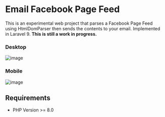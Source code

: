 # Email Facebook Page Feed

This is an experimental web project that parses a Facebook Page Feed using HtmlDomParser then sends the contents to your email. Implemented in Laravel 9. **This is still a work in progress.**

### Desktop
![image](https://user-images.githubusercontent.com/32955000/181905812-0d154ad9-2a14-4b58-b916-873b16f586d1.png)

### Mobile
![image](https://user-images.githubusercontent.com/32955000/181905822-19a37912-3b81-4f19-b4a7-064d44f5c2c6.png)


## Requirements
- PHP Version >= 8.0
<!--- - Postgres >= 14.0 -->
